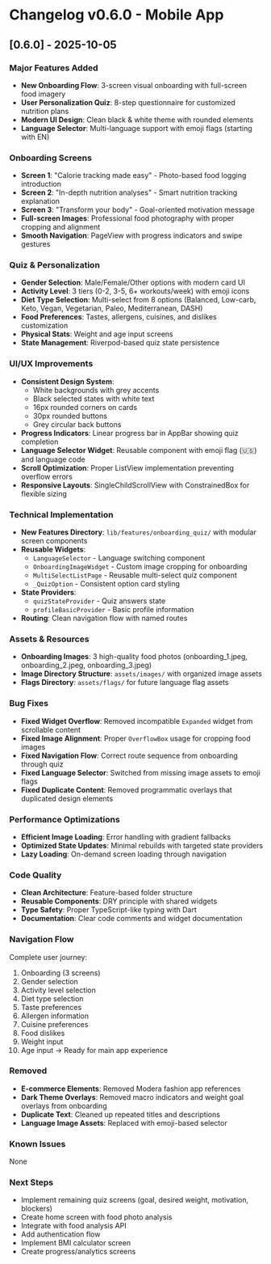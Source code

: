 # Changelog v0.6.0 - Mobile App

## [0.6.0] - 2025-10-05

### Major Features Added
- **New Onboarding Flow**: 3-screen visual onboarding with full-screen food imagery
- **User Personalization Quiz**: 8-step questionnaire for customized nutrition plans
- **Modern UI Design**: Clean black & white theme with rounded elements
- **Language Selector**: Multi-language support with emoji flags (starting with EN)

### Onboarding Screens
- **Screen 1**: "Calorie tracking made easy" - Photo-based food logging introduction
- **Screen 2**: "In-depth nutrition analyses" - Smart nutrition tracking explanation
- **Screen 3**: "Transform your body" - Goal-oriented motivation message
- **Full-screen Images**: Professional food photography with proper cropping and alignment
- **Smooth Navigation**: PageView with progress indicators and swipe gestures

### Quiz & Personalization
- **Gender Selection**: Male/Female/Other options with modern card UI
- **Activity Level**: 3 tiers (0-2, 3-5, 6+ workouts/week) with emoji icons
- **Diet Type Selection**: Multi-select from 8 options (Balanced, Low-carb, Keto, Vegan, Vegetarian, Paleo, Mediterranean, DASH)
- **Food Preferences**: Tastes, allergens, cuisines, and dislikes customization
- **Physical Stats**: Weight and age input screens
- **State Management**: Riverpod-based quiz state persistence

### UI/UX Improvements
- **Consistent Design System**:
  - White backgrounds with grey accents
  - Black selected states with white text
  - 16px rounded corners on cards
  - 30px rounded buttons
  - Grey circular back buttons
- **Progress Indicators**: Linear progress bar in AppBar showing quiz completion
- **Language Selector Widget**: Reusable component with emoji flag (🇺🇸) and language code
- **Scroll Optimization**: Proper ListView implementation preventing overflow errors
- **Responsive Layouts**: SingleChildScrollView with ConstrainedBox for flexible sizing

### Technical Implementation
- **New Features Directory**: `lib/features/onboarding_quiz/` with modular screen components
- **Reusable Widgets**:
  - `LanguageSelector` - Language switching component
  - `OnboardingImageWidget` - Custom image cropping for onboarding
  - `MultiSelectListPage` - Reusable multi-select quiz component
  - `_QuizOption` - Consistent option card styling
- **State Providers**:
  - `quizStateProvider` - Quiz answers state
  - `profileBasicProvider` - Basic profile information
- **Routing**: Clean navigation flow with named routes

### Assets & Resources
- **Onboarding Images**: 3 high-quality food photos (onboarding_1.jpeg, onboarding_2.jpeg, onboarding_3.jpeg)
- **Image Directory Structure**: `assets/images/` with organized image assets
- **Flags Directory**: `assets/flags/` for future language flag assets

### Bug Fixes
- **Fixed Widget Overflow**: Removed incompatible `Expanded` widget from scrollable content
- **Fixed Image Alignment**: Proper `OverflowBox` usage for cropping food images
- **Fixed Navigation Flow**: Correct route sequence from onboarding through quiz
- **Fixed Language Selector**: Switched from missing image assets to emoji flags
- **Fixed Duplicate Content**: Removed programmatic overlays that duplicated design elements

### Performance Optimizations
- **Efficient Image Loading**: Error handling with gradient fallbacks
- **Optimized State Updates**: Minimal rebuilds with targeted state providers
- **Lazy Loading**: On-demand screen loading through navigation

### Code Quality
- **Clean Architecture**: Feature-based folder structure
- **Reusable Components**: DRY principle with shared widgets
- **Type Safety**: Proper TypeScript-like typing with Dart
- **Documentation**: Clear code comments and widget documentation

### Navigation Flow
Complete user journey:
1. Onboarding (3 screens)
2. Gender selection
3. Activity level selection
4. Diet type selection
5. Taste preferences
6. Allergen information
7. Cuisine preferences
8. Food dislikes
9. Weight input
10. Age input
→ Ready for main app experience

### Removed
- **E-commerce Elements**: Removed Modera fashion app references
- **Dark Theme Overlays**: Removed macro indicators and weight goal overlays from onboarding
- **Duplicate Text**: Cleaned up repeated titles and descriptions
- **Language Image Assets**: Replaced with emoji-based selector

### Known Issues
None

### Next Steps
- Implement remaining quiz screens (goal, desired weight, motivation, blockers)
- Create home screen with food photo analysis
- Integrate with food analysis API
- Add authentication flow
- Implement BMI calculator screen
- Create progress/analytics screens
